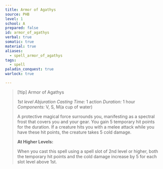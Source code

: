 ```yaml
---
title: Armor of Agathys
source: PHB
level: 1
school: A
prepared: false
id: armor_of_agathys
verbal: true
somatic: true
material: true
aliases:
  - spell_armor_of_agathys
tags:
  - spell
paladin_conquest: true
warlock: true

---
```

>[!tip] Armor of Agathys
>
> *1st level Abjuration*
> *Casting Time:* 1 action
> *Duration:* 1 hour
> *Components:* V, S, M(a cup of water)
>
>A protective magical force surrounds you, manifesting as a spectral frost that covers you and your gear. You gain 5 temporary hit points for the duration. If a creature hits you with a melee attack while you have these hit points, the creature takes 5 cold damage.
>
>**At Higher Levels:**
>
>When you cast this spell using a spell slot of 2nd level or higher, both the temporary hit points and the cold damage increase by 5 for each slot level above 1st.
>

